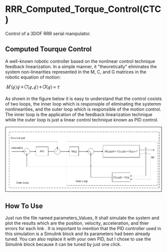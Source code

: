 # RRR_Computed_Torque_Control(CTC)
Control of a 3DOF RRR serial manipulator.
## Computed Tourque Control 
A well-known robotic controller based on the nonlinear control technique feedback linearization. In a simple manner, it "theoretically" eliminates the system non-linearities represented in the M, C, and G matrices in the robotic equation of motion:

![robotic eqn. of motion](https://github.com/engmohamed374/RRR_Computed_Torque_Control-CTC-/blob/main/eqn.gif "robotic eqn. of motion")

As shown in the figure below it is easy to understand that the control cosists of two loops, the inner loop which is responsiple of eliminating the systemm nonlinearities, and the outer loop which is responsible of the motion control. The inner loop is the application of the feedback linearization technique while the outer loop is just a linear control technique known as PID control.

![CTC](https://github.com/engmohamed374/RRR_Computed_Torque_Control-CTC-/blob/main/CTC.png "CTC")

## How To Use
Just run the file named parameters_Values, It shall simulate the system and plot the results which are the position, velocity, acceleration, and thier errors for each link . It is important to mention that the PID controller used in this simulation is a Simulink block and its parameters had been already tuned. You can also replace it with your own PID, but I chose to use the Simulink block because it can be tuned by just one click.